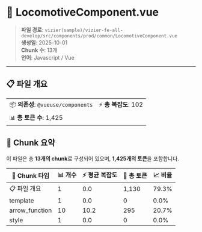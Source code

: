 # 📄 LocomotiveComponent.vue

> **파일 경로**: `vizier(sample)/vizier-fe-all-develop/src/components/prod/common/LocomotiveComponent.vue`  
> **생성일**: 2025-10-01  
> **Chunk 수**: 13개  
> **언어**: Javascript / Vue
---





## 📋 파일 개요

| | |
|--|--|
| 📦 **의존성**: `@vueuse/components` | ⚡ **총 복잡도**: 102 |
| 📊 **총 토큰 수**: 1,425 |  |






## 🧩 Chunk 요약

이 파일은 총 **13개의 chunk**로 구성되어 있으며, **1,425개의 토큰**을 포함합니다.

| 🧩 Chunk 타입 | 📊 개수 | ⚡ 평균 복잡도 | 📝 총 토큰 | 📈 비율 |
|---------------|--------|-------------|----------|--------|
| 📋 파일 개요 | 1 | 0.0 | 1,130 | 79.3% |
| template | 1 | 0.0 | 0 | 0.0% |
| arrow_function | 10 | 10.2 | 295 | 20.7% |
| style | 1 | 0.0 | 0 | 0.0% |

